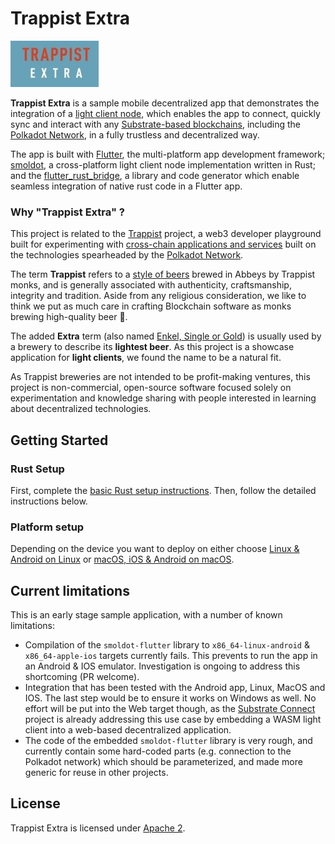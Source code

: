 # Trappist Extra

![Trappist Extra](trappist-extra.png)

**Trappist Extra** is a sample mobile decentralized app that demonstrates the integration of a [light client node](https://www.parity.io/blog/introducing-substrate-connect), which enables the app to connect, quickly sync and interact with any [Substrate-based blockchains](https://github.com/paritytech/substrate/), including the [Polkadot Network](https://polkadot.network/), in a fully trustless and decentralized way.

The app is built with [Flutter](https://flutter.dev/), the multi-platform app development framework; [smoldot](https://github.com/paritytech/smoldot/), a cross-platform light client node implementation written in Rust; and the [flutter_rust_bridge](https://cjycode.com/flutter_rust_bridge/), a library and code generator which enable seamless integration of native rust code in a Flutter app.

### Why "Trappist Extra" ?

This project is related to the [Trappist](https://github.com/paritytech/trappist) project, a web3 developer playground built for experimenting with [cross-chain applications and services](https://polkadot.network/cross-chain-communication/) built on the technologies spearheaded by the [Polkadot Network](https://polkadot.network/).

The term **Trappist** refers to a [style of beers](https://en.wikipedia.org/wiki/Trappist_beer) brewed in Abbeys by Trappist monks, and is generally associated with authenticity, craftsmanship, integrity and tradition. Aside from any religious consideration, we like to think we put as much care in crafting Blockchain software as monks brewing high-quality beer 🍺.

The added **Extra** term (also named [Enkel, Single or Gold](https://en.wikipedia.org/wiki/Trappist_beer#Enkel)) is usually used by a brewery to describe its **lightest beer**. As this project is a showcase application for **light clients**, we found the name to be a natural fit.

As Trappist breweries are not intended to be profit-making ventures, this project is non-commercial, open-source software focused solely on experimentation and knowledge sharing with people interested in learning about decentralized technologies.

## Getting Started

### Rust Setup

First, complete the [basic Rust setup instructions](./docs/rust-setup.md). Then, follow the detailed instructions below.

### Platform setup

Depending on the device you want to deploy on either choose [Linux & Android on Linux](./docs/linux-instructions.md) or [macOS, iOS & Android on macOS](./docs/macos-instructions.md).

## Current limitations

This is an early stage sample application, with a number of known limitations:
- Compilation of the `smoldot-flutter` library to `x86_64-linux-android` & `x86_64-apple-ios` targets currently fails. This prevents to run the app in an Android & IOS emulator. Investigation is ongoing to address this shortcoming (PR welcome).
- Integration that has been tested with the Android app, Linux, MacOS and IOS. The last step would be to ensure it works on Windows as well. No effort will be put into the Web target though, as the [Substrate Connect](https://github.com/paritytech/substrate-connect) project is already addressing this use case by embedding a WASM light client into a web-based decentralized application.
- The code of the embedded `smoldot-flutter` library is very rough, and currently contain some hard-coded parts (e.g. connection to the Polkadot network) which should be parameterized, and made more generic for reuse in other projects.

## License

Trappist Extra is licensed under [Apache 2](LICENSE).
